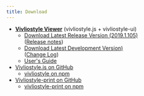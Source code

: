 ```yaml
---
title: Download
---
```


- [**Vivliostyle Viewer**](https://vivliostyle.github.io/vivliostyle.js/viewer/vivliostyle-viewer.html) (vivliostyle.js + vivliostyle-ui)
    - [Download Latest Release Version (2019.1.105)](https://github.com/vivliostyle/vivliostyle.js/releases/download/2019.1.105/vivliostyle-js-2019.1.105.zip)  
        ([Release notes](https://github.com/vivliostyle/vivliostyle.js/releases))
    - [Download Latest Development Version)](https://vivliostyle.github.io/vivliostyle.js/downloads/vivliostyle-js-latest.zip)  
        ([Change Log](https://github.com/vivliostyle/vivliostyle.js/blob/master/CHANGELOG.md))
    - [User's Guide](https://vivliostyle.github.io/vivliostyle.js/docs/en/)
- [Vivliostyle.js on GitHub](https://github.com/vivliostyle/vivliostyle.js)
    - [vivliostyle on npm](https://www.npmjs.com/package/vivliostyle)
- [Vivliostyle-print on GitHub](https://github.com/vivliostyle/vivliostyle-print)
    - [vivliostyle-print on npm](https://www.npmjs.com/package/vivliostyle-print)
